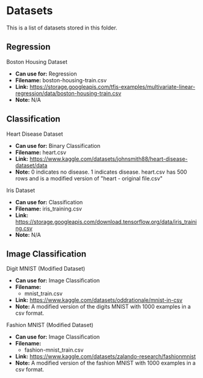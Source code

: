 <h1>Datasets</h1>
This is a list of datasets stored in this folder.

<h2>Regression</h2>

Boston Housing Dataset
- **Can use for:** Regression
- **Filename:** boston-housing-train.csv
- **Link:** https://storage.googleapis.com/tfjs-examples/multivariate-linear-regression/data/boston-housing-train.csv
- **Note:** N/A

<h2>Classification</h2>

Heart Disease Dataset
- **Can use for:** Binary Classification
- **Filename:** heart.csv
- **Link:** https://www.kaggle.com/datasets/johnsmith88/heart-disease-dataset/data
- **Note:** 0 indicates no disease. 1 indicates disease. heart.csv has 500 rows and is a modified version of "heart - original file.csv"

Iris Dataset
- **Can use for:** Classification
- **Filename:** iris_training.csv
- **Link:** https://storage.googleapis.com/download.tensorflow.org/data/iris_training.csv
- **Note:** N/A

<h2>Image Classification</h2>

Digit MNIST (Modified Dataset)
- **Can use for:** Image Classification
- **Filename:** 
    - mnist_train.csv
- **Link:** https://www.kaggle.com/datasets/oddrationale/mnist-in-csv
- **Note:** A modified version of the digits MNIST with 1000 examples in a csv format.

Fashion MNIST (Modified Dataset)
- **Can use for:** Image Classification
- **Filename:** 
    - fashion-mnist_train.csv
- **Link:** https://www.kaggle.com/datasets/zalando-research/fashionmnist
- **Note:** A modified version of the fashion MNIST with 1000 examples in a csv format.